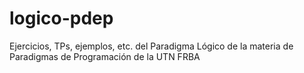 # logico-pdep
Ejercicios, TPs, ejemplos, etc. del Paradigma Lógico de la materia de Paradigmas de Programación de la UTN FRBA
